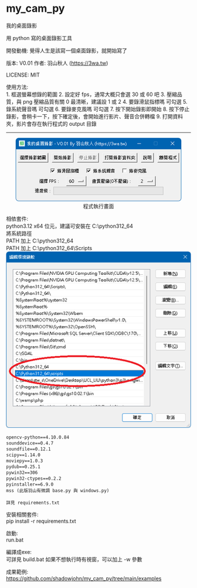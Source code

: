 # my_cam_py
我的桌面錄影

用 python 寫的桌面錄影工具

開發動機: 覺得人生是該寫一個桌面錄影，就開始寫了

版本: V0.01
作者: 羽山秋人 (https://3wa.tw)

LICENSE: MIT

使用方法: <br>
	1. 框選螢幕想錄的範圍
	2. 設定好 fps，通常大概只會選 30 或 60 吧
	3. 壓縮品質，與 png 壓縮品質有關 0 最清晰，建議設 1 或 2
	4. 要錄滑鼠指標嗎 可勾選
	5. 錄系統聲音嗎 可勾選
	6. 要錄麥克風嗎 可勾選
	7. 按下開始錄影即開始
	8. 按下停止錄影，會稍卡一下，按下確定後，會開始進行影片、聲音合併轉檔
	9. 打開資料夾，影片會存在執行程式的 output 目錄

<hr>
<center>
<img src="pic/s1.png"><br>
程式執行畫面
</center>


相依套件:<br>
	python3.12 x64 位元，建議可安裝在 C:\python312_64<br>
	將系統路徑<br>
		PATH 加上 C:\python312_64<br>
		PATH 加上 C:\python312_64\Scripts<br>
	<img src="pic/s2.png"><br>
		
	opencv-python==4.10.0.84
	sounddevice==0.4.7
	soundfile==0.12.1
	scipy==1.14.0
	moviepy==1.0.3
	pydub==0.25.1
	pywin32==306
	pywin32-ctypes==0.2.2
	pyinstaller==6.9.0
	mss (此版羽山有微調 base.py 與 windows.py)
	
	詳見 requirements.txt
	
安裝相關套件:<br>
	pip install -r requirements.txt

啟動:<br>
	run.bat
	
編譯成exe:<br>
	可詳見 build.bat
	如果不想執行時有視窗，可以加上 -w 參數
	
成果範例:<br>
	https://github.com/shadowjohn/my_cam_py/tree/main/examples
		
	
